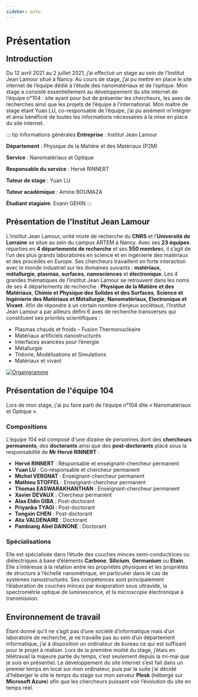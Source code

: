 ```yaml
---
sidebar: auto
---
```


<style>
    #presentation {
        display: none;
    }

    #introduction {
        margin-top: 10px;
    }
</style>

# Présentation

## Introduction

Du 12 avril 2021 au 2 juillet 2021, j’ai effectué un stage au sein de l’Institut Jean Lamour situé à Nancy. Au cours de stage, j’ai pu mettre en place le site internet de l’équipe dédié à l’étude des nanomatériaux et de l’optique.
Mon stage a consisté essentiellement au développement du site internet de l’équipe n°104 : site ayant pour but de présenter les chercheurs, les axes de recherches ainsi que les projets de l’équipe à l’international. Mon maître de stage étant Yuan LU, co-responsable de l’équipe, j’ai pu aisément m’intégrer et ainsi bénéficié de toutes les informations nécessaires à la mise en place du site internet.

::: tip Informations générales
**Entreprise** : Institut Jean Lamour

**Département** : Physique de la Matière et des Matériaux (P2M)

**Service** : Nanomatériaux et Optique

**Responsable du service** : Hervé RINNERT

**Tuteur de stage** : Yuan LU

**Tuteur académique** : Amine BOUMAZA

**Étudiant stagiaire**: Evann GEHIN
:::


## Présentation de l'Institut Jean Lamour

L’institut Jean Lamour, unité mixte de recherche du **CNRS** et l’**Université de Lorraine** se situe au sein du campus ARTEM à Nancy. Avec ses **23 équipes** réparties en **4 départements de recherche** et ses **550 membre**s, il s’agit de l’un des plus grands laboratoires en science et en ingénierie des matériaux et des procédés en Europe. Ses chercheurs travaillent en forte interaction avec le monde industriel sur les domaines suivants : **matériaux**, **métallurgie**, **plasmas**, **surfaces**, **nanosciences** et **électronique**.
Les 4 grandes thématiques de l’Institut Jean Lamour se retrouvent dans les noms de ses 4 départements de recherche : **Physique de la Matière et des Matériaux**, **Chimie et Physique des Solides et des Surfaces**, **Science et Ingénierie des Matériaux et Métallurgie**, **Nanomatériaux, Electronique et Vivant**.
Afin de répondre à un certain nombre d’enjeux sociétaux, l’Institut Jean Lamour a par ailleurs défini 6 axes de recherche transverses qui constituent ses priorités scientifiques :
- Plasmas chauds et froids – Fusion Thermonucléaire
- Matériaux artificiels nanostructurés
- Interfaces avancées pour l’énergie
- Métallurgie
- Théorie, Modélisations et Simulations
- Matériaux et vivant

[![Organigramme](~@organigramme.jpg)](/assets/img/organigrame.9f01754a.jpg)

## Présentation de l'équipe 104

Lors de mon stage, j'ai pu faire parti de l’équipe n°104 dite « Nanomatériaux et Optique ».

### Compositions

L'équipe 104 est composé d'une dizaine de personnes dont des **chercheurs permanents**, des **doctorants** ainsi que des **post-doctorants** placé sous la responsabilité de **Mr Hervé RINNERT** :

- **Hervé RINNERT** : Résponsable et enseignant-chercheur permanent
- **Yuan LU** : Co-résponsable et chercheur permanent
- **Michel VERGNAT** : Enseignant-chercheur permanent
- **Mathieu STOFFEL** : Enseignant-chercheur permanent
- **Thomas EASWARAKHANTHAN** : Enseignant-chercheur permanent
- **Xavier DEVAUX** : Chercheur permanent
- **Alaa Eldin GIBA** : Post-doctorant
- **Priyanka TYAGI** : Post-doctorant
- **Tongxin CHEN** : Post-doctorant
- **Alix VALDENAIRE** : Doctorant
- **Pambiang Abel DAINONE** : Doctorant

### Spécialisations

Elle est spécialisée dans l’étude des couches minces semi-conductrices ou diélectriques à base d’éléments **Carbone**, **Silicium**, **Germanium** ou **Etain**.
Elle s’intéresse à la relation entre les propriétés physiques et les propriétés de structure à l’échelle nanométrique, en particulier dans le cas de systèmes nanostructurés.
Ses compétences sont principalement l’élaboration de couches minces par évaporation sous ultravide, la spectrométrie optique de luminescence, et la microscopie électronique à transmission.

## Environnement de travail

Étant donné qu’il ne s’agit pas d’une société d’informatique mais d’un laboratoire de recherche, je ne travaille pas au sein d’un département informatique, j’ai à disposition un ordinateur de bureau ce qui est suffisant pour le projet à réaliser. Lors de la première moitié du stage, j’étais en télétravail la majeure partie du temps, c’est seulement depuis la mi-mai que je suis en présentiel.
Le développement du site internet s’est fait dans un premier temps en local sur mon ordinateur, puis par la suite j’ai décidé d’héberger le site le temps du stage sur mon serveur **Plesk** (hébergé sur **Microsoft Azure**) afin que les chercheurs puissent voir l’évolution du site en temps réel.